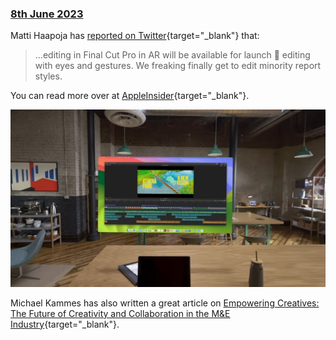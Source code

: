 ### [8th June 2023](/news/20230608)

Matti Haapoja has [reported on Twitter](https://twitter.com/MattiHaapoja/status/1666227109877125122){target="_blank"} that:

> ...editing in Final Cut Pro in AR will be available for launch 👀 editing with eyes and gestures. We freaking finally get to edit minority report styles.

You can read more over at [AppleInsider](https://appleinsider.com/articles/23/06/07/final-cut-pro-said-to-be-available-for-apple-vision-pro-at-launch){target="_blank"}.

![](/static/fcpx-on-vision-pro.jpeg)

Michael Kammes has also written a great article on [Empowering Creatives: The Future of Creativity and Collaboration in the M&E Industry](https://www.postperspective.com/emails/Shift/ppnews-Shift-230516.html){target="_blank"}.